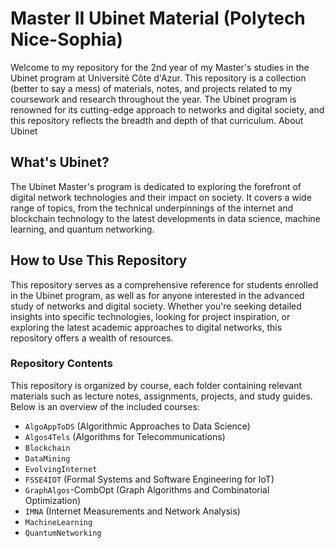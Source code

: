 # Master II Ubinet Material (Polytech Nice-Sophia)

Welcome to my repository for the 2nd year of my Master's studies in the Ubinet program at Université Côte d'Azur. This repository is a collection (better to say a mess) of materials, notes, and projects related to my coursework and research throughout the year. The Ubinet program is renowned for its cutting-edge approach to networks and digital society, and this repository reflects the breadth and depth of that curriculum.
About Ubinet

## What's Ubinet? 
The Ubinet Master's program is dedicated to exploring the forefront of digital network technologies and their impact on society. It covers a wide range of topics, from the technical underpinnings of the internet and blockchain technology to the latest developments in data science, machine learning, and quantum networking.


## How to Use This Repository

This repository serves as a comprehensive reference for students enrolled in the Ubinet program, as well as for anyone interested in the advanced study of networks and digital society. Whether you're seeking detailed insights into specific technologies, looking for project inspiration, or exploring the latest academic approaches to digital networks, this repository offers a wealth of resources.

### Repository Contents

This repository is organized by course, each folder containing relevant materials such as lecture notes, assignments, projects, and study guides. Below is an overview of the included courses:

- `AlgoAppToDS` (Algorithmic Approaches to Data Science)
- `Algos4Tels` (Algorithms for Telecommunications)
- `Blockchain`
- `DataMining`
- `EvolvingInternet`
- `FSSE4IOT` (Formal Systems and Software Engineering for IoT)
- `GraphAlgos`-CombOpt (Graph Algorithms and Combinatorial Optimization)
- `IMNA` (Internet Measurements and Network Analysis)
- `MachineLearning`
- `QuantumNetworking`
